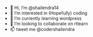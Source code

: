 - 👋 Hi, I’m @shailendra14
- 👀 I’m interested in (Hopefully) coding
- 🌱 I’m currently learning wordpress
- 💞️ I’m looking to collaborate on rtlearn
- 📫 tweet me  @codershailendra

<!---
shailendra14/shailendra14 is a ✨ special ✨ repository because its `README.md` (this file) appears on your GitHub profile.
You can click the Preview link to take a look at your changes.
--->
